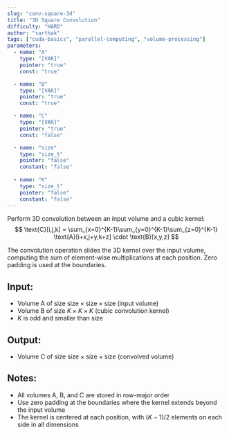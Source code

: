 ```yaml
---
slug: "conv-square-3d"
title: "3D Square Convolution"
difficulty: "HARD" 
author: "sarthak"
tags: ["cuda-basics", "parallel-computing", "volume-processing"]
parameters:
  - name: "A"
    type: "[VAR]"
    pointer: "true"
    const: "true"

  - name: "B" 
    type: "[VAR]"
    pointer: "true"
    const: "true"

  - name: "C" 
    type: "[VAR]"
    pointer: "true"
    const: "false"

  - name: "size"
    type: "size_t"
    pointer: "false"
    constant: "false"
    
  - name: "K" 
    type: "size_t"
    pointer: "false"
    constant: "false"
---
```


Perform 3D convolution between an input volume and a cubic kernel:
$$
\text{C}[i,j,k] = \sum_{x=0}^{K-1}\sum_{y=0}^{K-1}\sum_{z=0}^{K-1} \text{A}[i+x,j+y,k+z] \cdot \text{B}[x,y,z]
$$

The convolution operation slides the 3D kernel over the input volume, computing the sum of element-wise multiplications at each position. Zero padding is used at the boundaries.

## Input:
- Volume $\text{A}$ of size $\text{size} \times \text{size} \times \text{size}$ (input volume)
- Volume $\text{B}$ of size $K \times K \times K$ (cubic convolution kernel)
- $K$ is odd and smaller than $\text{size}$

## Output:
- Volume $\text{C}$ of size $\text{size} \times \text{size} \times \text{size}$ (convolved volume)

## Notes:
- All volumes $\text{A}$, $\text{B}$, and $\text{C}$ are stored in row-major order
- Use zero padding at the boundaries where the kernel extends beyond the input volume
- The kernel is centered at each position, with $(K-1)/2$ elements on each side in all dimensions

